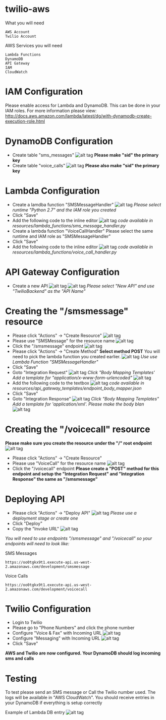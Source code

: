 # twilio-aws

What you will need

```
AWS Account
Twilio Account
```


AWS Services you will need

```
Lambda Functions
DynamoDB
API Gateway
IAM
CloudWatch
```

# IAM Configuration 
Please enable access for Lambda and DynamoDB. This can be
done in your IAM roles. For more information please view: http://docs.aws.amazon.com/lambda/latest/dg/with-dynamodb-create-execution-role.html


# DynamoDB Configuration

- Create table "sms_messages"
![alt tag](./img/config-dynamo-1.png)
**Please make "sid" the primary key**
- Create table "voice_calls"
![alt tag](./img/config-dynamo-1.png)
**Please also make "sid" the primary key**

# Lambda Configuration

- Create a lamdba function "SMSMessageHandler"
![alt tag](./img/config-lambda-1.png)
*Please select runtime "Python 2.7" and the IAM role you created*
- Click "Save"
- Add the following code to the inline editor
![alt tag](./img/config-lambda-2.png)
*code available in resources/lambda_functions/sms_message_handler.py*
- Create a lambda function "VoiceCallHandler" 
Please select the same runtime and IAM role as "SMSMessageHandler"
- Click "Save"
- Add the following code to the inline editor
![alt tag](./img/config-lambda-3.png)
*code available in resources/lambda_functions/voice_call_handler.py*

# API Gateway Configuration

- Create a new API
![alt tag](./img/config-api-16.png)
![alt tag](./img/config-api-1.png)
*Please select "New API" and use "TwilioBackend" as the "API Name"*
# Creating the "/smsmessage" resource
- Please click "Actions" -> "Create Resource"
![alt tag](./img/config-api-13.png)
- Please use "SMSMessage" for the resource name
![alt tag](./img/config-api-2.png)
- Click the "/smsmessage" endpoint
![alt tag](./img/config-api-3.png)
- Please click "Actions" -> "Create Method"
**Select method POST**
You will need to pick the lambda function you created earlier.
![alt tag](./img/config-api-4.png)
*Use use Lambda Function "SMSMessageHandler"*
- Click "Save"
- Goto "Integration Request"
![alt tag](./img/config-api-5.png)
*Click "Body Mapping Templates'*
*Add a template for "application/x-www-form-urlencoded"*
![alt tag](./img/config-api-6.png)
- Add the following code to the textbox
![alt tag](./img/config-api-7.png)
*code available in resources/api_gateway_templates/endpoint_body_mapper.json*
- Click "Save"
- Goto "Integration Response"
![alt tag](./img/config-api-11.png)
*Click "Body Mapping Templates"*
*Add a template for 'application/xml'. Please make the body blan*
![alt tag](./img/config-api-12.png)

# Creating the "/voicecall" resource
**Please make sure you create the resource under the "/" root endpoint**
![alt tag](./img/config-api-14.png)
- Please click "Actions" -> "Create Resource"
- Please use "VoiceCall" for the resource name
![alt tag](./img/config-api-15.png)
- Click the "/voicecall" endpoint
**Please create a "POST" method for this endpoint and setup the "Integration Request" and "Integration Response"
the same as "/smsmessage"**

# Deploying API
- Please click "Actions" -> "Deploy API"
![alt tag](./img/config-api-9.png)
*Please use a deployment stage or create one*
- Click "Deploy"
- Copy the "Invoke URL"
![alt tag](./img/config-api-10.png)

*You will need to use endpoints "/smsmessage" and "/voicecall" so your
endpoints will need to look like:*

SMS Messages
```
https://oo0tgkx9t1.execute-api.us-west-2.amazonaws.com/development/smsmessage
```

Voice Calls
```
https://oo0tgkx9t1.execute-api.us-west-2.amazonaws.com/development/voicecall
```

# Twilio Configuration 

- Login to Twilio
- Please go to "Phone Numbers" and click the phone number
- Configure "Voice & Fax" with Incoming URL
![alt tag](./img/config-twilio-1.png)
- Configure "Messaging" with Incoming URL
![alt tag](./img/config-twilio-2.png)
- Click "Save"

**AWS and Twilio are now configured. Your DynamoDB should
log incoming sms and calls**

# Testing

To test please send an SMS message or Call the Twilio number
used. The logs will be available in "AWS CloudWatch". You
should receive entries in your DynamoDB if everything is setup
correctly

Example of Lambda DB entry
![alt tag](./img/config-test-1.png)

